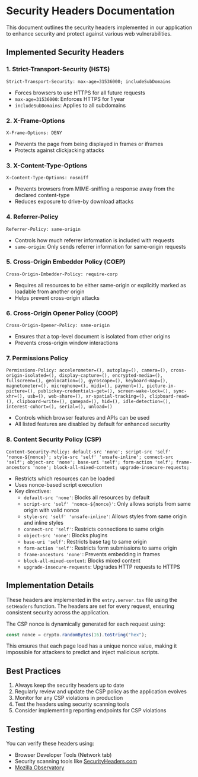 # Security Headers Documentation

This document outlines the security headers implemented in our application to enhance security and protect against various web vulnerabilities.

## Implemented Security Headers

### 1. Strict-Transport-Security (HSTS)

```http
Strict-Transport-Security: max-age=31536000; includeSubDomains
```

- Forces browsers to use HTTPS for all future requests
- `max-age=31536000`: Enforces HTTPS for 1 year
- `includeSubDomains`: Applies to all subdomains

### 2. X-Frame-Options

```http
X-Frame-Options: DENY
```

- Prevents the page from being displayed in frames or iframes
- Protects against clickjacking attacks

### 3. X-Content-Type-Options

```http
X-Content-Type-Options: nosniff
```

- Prevents browsers from MIME-sniffing a response away from the declared content-type
- Reduces exposure to drive-by download attacks

### 4. Referrer-Policy

```http
Referrer-Policy: same-origin
```

- Controls how much referrer information is included with requests
- `same-origin`: Only sends referrer information for same-origin requests

### 5. Cross-Origin Embedder Policy (COEP)

```http
Cross-Origin-Embedder-Policy: require-corp
```

- Requires all resources to be either same-origin or explicitly marked as loadable from another origin
- Helps prevent cross-origin attacks

### 6. Cross-Origin Opener Policy (COOP)

```http
Cross-Origin-Opener-Policy: same-origin
```

- Ensures that a top-level document is isolated from other origins
- Prevents cross-origin window interactions

### 7. Permissions Policy

```http
Permissions-Policy: accelerometer=(), autoplay=(), camera=(), cross-origin-isolated=(), display-capture=(), encrypted-media=(), fullscreen=(), geolocation=(), gyroscope=(), keyboard-map=(), magnetometer=(), microphone=(), midi=(), payment=(), picture-in-picture=(), publickey-credentials-get=(), screen-wake-lock=(), sync-xhr=(), usb=(), web-share=(), xr-spatial-tracking=(), clipboard-read=(), clipboard-write=(), gamepad=(), hid=(), idle-detection=(), interest-cohort=(), serial=(), unload=()
```

- Controls which browser features and APIs can be used
- All listed features are disabled by default for enhanced security

### 8. Content Security Policy (CSP)

```http
Content-Security-Policy: default-src 'none'; script-src 'self' 'nonce-${nonce}'; style-src 'self' 'unsafe-inline'; connect-src 'self'; object-src 'none'; base-uri 'self'; form-action 'self'; frame-ancestors 'none'; block-all-mixed-content; upgrade-insecure-requests;
```

- Restricts which resources can be loaded
- Uses nonce-based script execution
- Key directives:
  - `default-src 'none'`: Blocks all resources by default
  - `script-src 'self' 'nonce-${nonce}'`: Only allows scripts from same origin with valid nonce
  - `style-src 'self' 'unsafe-inline'`: Allows styles from same origin and inline styles
  - `connect-src 'self'`: Restricts connections to same origin
  - `object-src 'none'`: Blocks plugins
  - `base-uri 'self'`: Restricts base tag to same origin
  - `form-action 'self'`: Restricts form submissions to same origin
  - `frame-ancestors 'none'`: Prevents embedding in frames
  - `block-all-mixed-content`: Blocks mixed content
  - `upgrade-insecure-requests`: Upgrades HTTP requests to HTTPS

## Implementation Details

These headers are implemented in the `entry.server.tsx` file using the `setHeaders` function. The headers are set for every request, ensuring consistent security across the application.

The CSP nonce is dynamically generated for each request using:

```typescript
const nonce = crypto.randomBytes(16).toString("hex");
```

This ensures that each page load has a unique nonce value, making it impossible for attackers to predict and inject malicious scripts.

## Best Practices

1. Always keep the security headers up to date
2. Regularly review and update the CSP policy as the application evolves
3. Monitor for any CSP violations in production
4. Test the headers using security scanning tools
5. Consider implementing reporting endpoints for CSP violations

## Testing

You can verify these headers using:

- Browser Developer Tools (Network tab)
- Security scanning tools like [SecurityHeaders.com](https://securityheaders.com)
- [Mozilla Observatory](https://observatory.mozilla.org)
